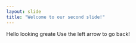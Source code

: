 ```yaml
---
layout: slide
title: "Welcome to our second slide!"
---
```

Hello looking greate
Use the left arrow to go back!